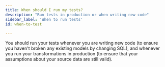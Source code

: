 ```yaml
---
title: When should I run my tests?
description: "Run tests in production or when writing new code"
sidebar_label: 'When to run tests'
id: when-to-test

---
```


You should run your tests whenever you are writing new code (to ensure you haven't broken any existing models by changing SQL), and whenever you run your transformations in production (to ensure that your assumptions about your source data are still valid).
